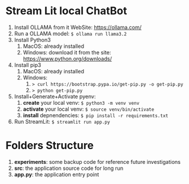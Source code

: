 # Stream Lit local ChatBot

1. Install OLLAMA from it WebSite: https://ollama.com/
2. Run a OLLAMA model: `$ ollama run llama3.2`
3. Install Python3
   1. MacOS: already installed
   2. Windows: download it from the site: https://www.python.org/downloads/
4. Install pip3
   1. MacOS: already installed
   2. Windows: 
      1. `> curl https://bootstrap.pypa.io/get-pip.py -o get-pip.py`
      2. `> python get-pip.py`
5. Install+Generate+Activate pyenv:
   1. **create** your local venv: `$ python3 -m venv venv`
   2. **activate** your local venv: `$ source venv/bin/activate`
   3. **install** depnendencies: `$ pip install -r requirements.txt`
6. Run StreamLit: `$ streamlit run app.py`

# Folders Structure

1. **experiments**: some backup code for reference future investigations
2. **src**: the application source code for long run
3. **app.py**: the application entry point
